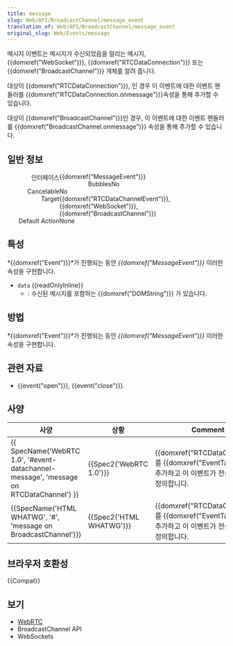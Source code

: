 ```yaml
---
title: message
slug: Web/API/BroadcastChannel/message_event
translation_of: Web/API/BroadcastChannel/message_event
original_slug: Web/Events/message
---
```


메시지 이벤트는 메시지가 수신되었음을 알리는 메시지, {{domxref("WebSocket")}}, {{domxref("RTCDataConnection")}} 또는 {{domxref("BroadcastChannel")}} 개체를 알려 줍니다.

대상이 {{domxref("RTCDataConnection")}}, 인 경우 이 이벤트에 대한 이벤트 핸들러를 {{domxref("RTCDataConnection.onmessage")}}속성을 통해 추가할 수 있습니다.

대상이 {{domxref("BroadcastChannel")}}인 경우, 이 이벤트에 대한 이벤트 핸들러를 {{domxref("BroadcastChannel.onmessage")}} 속성을 통해 추가할 수 있습니다.

## 일반 정보

<dl><dt style="width: 120px; text-align: right; float: left;">인터페이스</dt></dl>

<dl><dd style="margin: 0px 0px 0px 120px;">{{domxref("MessageEvent")}}</dd><dt style="width: 120px; text-align: right; float: left;">Bubbles</dt><dd style="margin: 0px 0px 0px 120px;">No</dd><dt style="width: 120px; text-align: right; float: left;">Cancelable</dt><dd style="margin: 0px 0px 0px 120px;">No</dd><dt style="width: 120px; text-align: right; float: left;">Target</dt><dd style="margin: 0px 0px 0px 120px;">{{domxref("RTCDataChannelEvent")}}, {{domxref("WebSocket")}}, {{domxref("BroadcastChannel")}}</dd><dt style="width: 120px; text-align: right; float: left;">Default Action</dt><dd style="margin: 0px 0px 0px 120px;">None</dd></dl>

## 특성

*{{domxref("Event")}}*가 진행되는 동안 _{{domxref("MessageEvent")}}_ 이러한 속성을 구현합니다.

- `data` {{readOnlyInline}}
  - : 수신된 메시지를 포함하는 {{domxref("DOMString")}} 가 있습니다.

## 방법

*{{domxref("Event")}}*가 진행되는 동안 _{{domxref("MessageEvent")}}_ 이러한 속성을 구현합니다.

## 관련 자료

- {{event("open")}}, {{event("close")}}.

## 사양

| 사양                                                                                                                 | 상황                             | Comment                                                                                                                           |
| -------------------------------------------------------------------------------------------------------------------- | -------------------------------- | --------------------------------------------------------------------------------------------------------------------------------- |
| {{ SpecName('WebRTC 1.0', '#event-datachannel-message', 'message on RTCDataChannel') }} | {{Spec2('WebRTC 1.0')}} | {{domxref("RTCDataChannel")}} 를 {{domxref("EventTarget")}}로 추가하고 이 이벤트가 전송될 시기를 정의합니다. |
| {{SpecName('HTML WHATWG', '#', 'message on BroadcastChannel')}}                                 | {{Spec2('HTML WHATWG')}} | {{domxref("RTCDataChannel")}} 를 {{domxref("EventTarget")}}로 추가하고 이 이벤트가 전송될 시기를 정의합니다. |

## 브라우저 호환성

{{Compat}}

## 보기

- [WebRTC](/ko/docs/Web/Guide/API/WebRTC)
- BroadcastChannel API
- WebSockets
